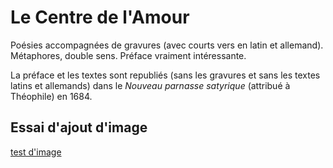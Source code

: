 # Le Centre de l'Amour

Poésies accompagnées de gravures (avec courts vers en latin et allemand). Métaphores, double sens. Préface vraiment intéressante.

La préface et les textes sont republiés (sans les gravures et sans les textes latins et allemands) dans le _Nouveau parnasse satyrique_ (attribué à Théophile) en 1684.

## Essai d'ajout d'image

[test d'image](/main/images/Centre_Essai.png)
